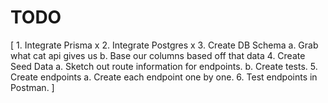 # TODO
[
    1. Integrate Prisma x
    2. Integrate Postgres x
    3. Create DB Schema 
       a. Grab what cat api gives us
       b. Base our columns based off that data
    4. Create Seed Data
       a. Sketch out route information for endpoints.
       b. Create tests.
    5. Create endpoints
        a. Create each endpoint one by one. 
    6. Test endpoints in Postman. 
]
